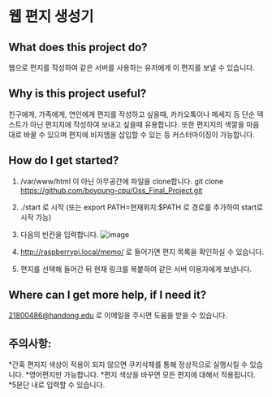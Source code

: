 # 웹 편지 생성기

## What does this project do?
웹으로 편지를 작성하여 같은 서버를 사용하는 유저에게 이 편지를 보낼 수 있습니다. 


## Why is this project useful? 
친구에게, 가족에게, 연인에게 편지를 작성하고 싶을때, 카카오톡이나 메세지 등 단순 텍스트가 아닌 편지지에 작성하여 보내고 싶을때 유용합니다. 
또한 편지지의 색깔을 마음대로 바꿀 수 있으며 편지에 비지엠을 삽입할 수 있는 등 커스터마이징이 가능합니다. 


## How do I get started?
1. /var/www/html 이 아닌 아무공간에 파일을 clone합니다.
git clone https://github.com/boyoung-cpu/Oss_Final_Project.git 

2. ./start 로 시작 (또는 export PATH=현재위치:$PATH 로 경로를 추가하여 start로 시작 가능) 

3. 다음의 빈칸을 입력합니다.
![image](https://user-images.githubusercontent.com/63991959/84562753-e3af4880-ad91-11ea-8889-10ee55481d23.png)

3. http://raspberrypi.local/memo/ 로 들어가면 편지 목록을 확인하실 수 있습니다. 

4. 편지를 선택해 들어간 뒤 현재 링크를 복붙하여 같은 서버 이용자에게 보냅니다. 

## Where can I get more help, if I need it?
21800486@handong.edu 로 이메일을 주시면 도움을 받을 수 있습니다. 

## 주의사항:
*간혹 편지지 색상이 적용이 되지 않으면 쿠키삭제를 통해 정상적으로 실행시킬 수 있습니다.
*영어편지만 가능합니다. 
*편지 색상을 바꾸면 모든 편지에 대해서 적용됩니다. 
*5문단 내로 입력할 수 있습니다. 


